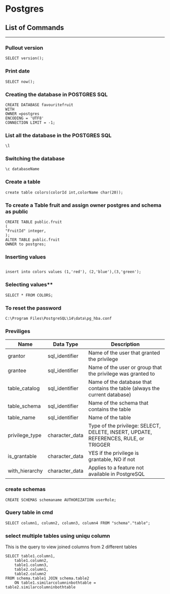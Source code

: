 
# Postgres

## List of Commands
***
### **Pullout version**
```
SELECT version();
```
### **Print date**
```
SELECT now();
```
### Creating the database in POSTGRES SQL
```
CREATE DATABASE favouritefruit
WITH 
OWNER =postgres
ENCODING = 'UTF8'
CONNECTION LIMIT = -1;

```
### List all the database in the POSTGRES SQL
```
\l
```
### Switching the database
```
\c databaseName
```
### Create a table 
```
create table colors(colorId int,colorName char(20));
```
### To create a Table fruit and assign owner postgres and schema as public
```
CREATE TABLE public.fruit
(
"FruitId" integer,
);
ALTER TABLE public.fruit
OWNER to postgres;
```
### **Inserting values**
```

insert into colors values (1,'red'), (2,'blue'),(3,'green');
```
### Selecting values**
```
SELECT * FROM COLORS;
```
### To reset the password
```
C:\Program Files\PostgreSQL\14\data\pg_hba.conf
```

### Previliges

| Name | Data Type | Description|
| --- | --- | --- |
| grantor | sql_identifier | Name of the user that granted the privilege |
| grantee	| sql_identifier	| Name of the user or group that the privilege was granted to |
| table_catalog |	sql_identifier |	Name of the database that contains the table (always the current database) |
| table_schema |	sql_identifier |	Name of the schema that contains the table |
| table_name |	sql_identifier |	Name of the table |
| privilege_type | 	character_data |	Type of the privilege: SELECT, DELETE, INSERT, UPDATE, REFERENCES, RULE, or TRIGGER |
| is_grantable	| character_data |	YES if the privilege is grantable, NO if not |
| with_hierarchy	| character_data |	Applies to a feature not available in PostgreSQL |

### create schemas

```
CREATE SCHEMAS schemaname AUTHORIZATION userRole;

```

### Query table in cmd
```
SELECT column1, column2, column3, column4 FROM "schema"."table";
```

### select multiple tables using uniqu column
This is the query to view joined columns from 2 different tables 
```
SELECT table1.column1,
	table1.column2,
	table1.column3,
	table2.column1,
	table2.column2
FROM schema.table1 JOIN schema.table2
	ON table1.similarcolumninbothtable = table2.similarcolumninbothtable
```